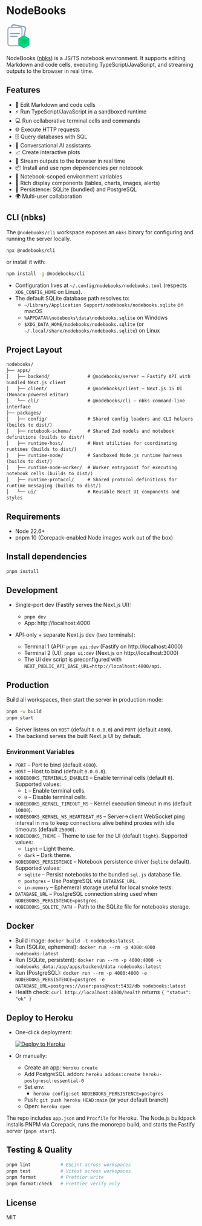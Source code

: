 # NodeBooks

![NodeBooks Logo](./apps/client/public/assets/nodebooks-logo-64x64.png)

NodeBooks ([nbks](https://nbks.dev)) is a JS/TS notebook environment. It supports editing Markdown and code cells, executing TypeScript/JavaScript, and streaming outputs to the browser in real time.

## Features

- 📝 Edit Markdown and code cells
- ⚡ Run TypeScript/JavaScript in a sandboxed runtime
- 💻 Run collaborative terminal cells and commands
- 🌐 Execute HTTP requests
- 🗄️ Query databases with SQL
- 🤖 Conversational AI assistants
- 📈 Create interactive plots
- 📡 Stream outputs to the browser in real time
- 📦 Install and use npm dependencies per notebook
- 🔐 Notebook-scoped environment variables
- 🧩 Rich display components (tables, charts, images, alerts)
- 💾 Persistence: SQLite (bundled) and PostgreSQL
- 🌍 Multi-user collaboration

## CLI (nbks)

The `@nodebooks/cli` workspace exposes an `nbks` binary for configuring and running the server locally.

```bash
npx @nodebooks/cli
```

or install it with:

```bash
npm install -g @nodebooks/cli
```

- Configuration lives at `~/.config/nodebooks/nodebooks.toml` (respects `XDG_CONFIG_HOME` on Linux).
- The default SQLite database path resolves to:
  - `~/Library/Application Support/nodebooks/nodebooks.sqlite` on macOS
  - `%APPDATA%\nodebooks\data\nodebooks.sqlite` on Windows
  - `$XDG_DATA_HOME/nodebooks/nodebooks.sqlite` (or `~/.local/share/nodebooks/nodebooks.sqlite`) on Linux

## Project Layout

```
nodebooks/
├── apps/
│   ├── backend/              # @nodebooks/server – Fastify API with bundled Next.js client
│   ├── client/               # @nodebooks/client – Next.js 15 UI (Monaco-powered editor)
│   └── cli/                  # @nodebooks/cli – nbks command-line interface
├── packages/
│   ├── config/               # Shared config loaders and CLI helpers (builds to dist/)
│   ├── notebook-schema/      # Shared Zod models and notebook definitions (builds to dist/)
│   ├── runtime-host/         # Host utilities for coordinating runtimes (builds to dist/)
│   ├── runtime-node/         # Sandboxed Node.js runtime harness (builds to dist/)
│   ├── runtime-node-worker/  # Worker entrypoint for executing notebook cells (builds to dist/)
│   ├── runtime-protocol/     # Shared protocol definitions for runtime messaging (builds to dist/)
│   └── ui/                   # Reusable React UI components and styles
```

## Requirements

- Node 22.6+
- pnpm 10 (Corepack-enabled Node images work out of the box)

## Install dependencies

```bash
pnpm install
```

## Development

- Single-port dev (Fastify serves the Next.js UI):
  - `pnpm dev`
  - App: http://localhost:4000

- API-only + separate Next.js dev (two terminals):
  - Terminal 1 (API): `pnpm api:dev` (Fastify on http://localhost:4000)
  - Terminal 2 (UI): `pnpm ui:dev` (Next.js on http://localhost:3000)
  - The UI dev script is preconfigured with `NEXT_PUBLIC_API_BASE_URL=http://localhost:4000/api`.

## Production

Build all workspaces, then start the server in production mode:

```bash
pnpm -w build
pnpm start
```

- Server listens on `HOST` (default `0.0.0.0`) and `PORT` (default `4000`).
- The backend serves the built Next.js UI by default.

### Environment Variables

- `PORT` – Port to bind (default `4000`).
- `HOST` – Host to bind (default `0.0.0.0`).
- `NODEBOOKS_TERMINALS_ENABLED` – Enable terminal cells (default `0`). Supported values:
  - `1` – Enable terminal cells.
  - `0` – Disable terminal cells.
- `NODEBOOKS_KERNEL_TIMEOUT_MS` – Kernel execution timeout in ms (default `10000`).
- `NODEBOOKS_KERNEL_WS_HEARTBEAT_MS` – Server→client WebSocket ping interval in ms to keep connections alive behind proxies with idle timeouts (default `25000`).
- `NODEBOOKS_THEME` – Theme to use for the UI (default `light`). Supported values:
  - `light` – Light theme.
  - `dark` – Dark theme.
- `NODEBOOKS_PERSISTENCE` – Notebook persistence driver (`sqlite` default). Supported values:
  - `sqlite` – Persist notebooks to the bundled `sql.js` database file.
  - `postgres` – Use PostgreSQL via `DATABASE_URL`.
  - `in-memory` – Ephemeral storage useful for local smoke tests.
- `DATABASE_URL` – PostgreSQL connection string used when `NODEBOOKS_PERSISTENCE=postgres`.
- `NODEBOOKS_SQLITE_PATH` – Path to the SQLite file for notebooks storage.

## Docker

- Build image: `docker build -t nodebooks:latest .`
- Run (SQLite, ephemeral): `docker run --rm -p 4000:4000 nodebooks:latest`
- Run (SQLite, persistent): `docker run --rm -p 4000:4000 -v nodebooks_data:/app/apps/backend/data nodebooks:latest`
- Run (PostgreSQL): `docker run --rm -p 4000:4000 -e NODEBOOKS_PERSISTENCE=postgres -e DATABASE_URL=postgres://user:pass@host:5432/db nodebooks:latest`
- Health check: `curl http://localhost:4000/health` returns `{ "status": "ok" }`

## Deploy to Heroku

- One-click deployment:

  [![Deploy to Heroku](https://www.herokucdn.com/deploy/button.svg)](https://heroku.com/deploy?template=https://github.com/julianduque/nodebooks)

- Or manually:
  - Create an app: `heroku create`
  - Add PostgreSQL addon: `heroku addons:create heroku-postgresql:essential-0`
  - Set env:
    - `heroku config:set NODEBOOKS_PERSISTENCE=postgres`
  - Push: `git push heroku HEAD:main` (or your default branch)
  - Open: `heroku open`

The repo includes `app.json` and `Procfile` for Heroku. The Node.js buildpack installs PNPM via Corepack, runs the monorepo build, and starts the Fastify server (`pnpm start`).

## Testing & Quality

```bash
pnpm lint           # ESLint across workspaces
pnpm test           # Vitest across workspaces
pnpm format         # Prettier write
pnpm format:check   # Prettier verify only
```

## License

MIT
